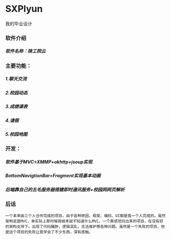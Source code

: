 ﻿# SXPIyun
我的毕业设计

### 软件介绍
#####  软件名称：陕工院云
### 主要功能：
##### 1.聊天交流
##### 2.校园动态
##### 3.成绩课表
##### 4.请假
##### 5.校园地图

### 开发：
##### 软件基于MVC+XMMP+okhttp+jsoup实现
##### BottomNavigtionBar+Fragment实现基本动画
##### 后端靠自己的五毛服务器搭建即时通讯服务+校园网网页解析

### 后话
	一个本来由三个人合作完成的项目，由于各种原因，框架、编码、UI都是我一个人完成的。虽然架构说是MVC，单实际上那时候我根本就不知道什么MVC。一个靠感觉码出来的项目，在没有好的架构支持下，出现了代码臃肿，逻辑混乱，无法维护等各种问题。虽然是一个失败的项目，但是这个项目的失败让我学会了不少东西，深有感触。



